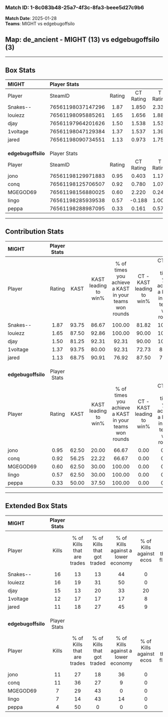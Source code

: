 ### Match ID: 1-8c083b48-25a7-4f3c-8fa3-beee5d27c9b6  
**Match Date**: 2025-01-28  
**Teams**: MIGHT vs edgebugoffsilo  

## **Map**: de_ancient - MIGHT (13) vs edgebugoffsilo (3)  
---  

## Box Stats  

| **MIGHT**          | Player Stats      |        |           |          |       |       |       |         |        |      |     |
| :- | :- | :-: | :-: | :-: | :-: | :-: | :-: | :-: | :-: | :-: | :-: |
| Player             | SteamID           | Rating | CT Rating | T Rating | KAST  |  ADR  | Kills | Assists | Deaths | K/D  | HS% |
| Snakes--           | 76561198037147296 |  1.87  |   1.850   |  2.332   | 93.75 | 117.3 |  16   |    8    |   5    | 3.20 | 50  |
| louiezz            | 76561198095885261 |  1.65  |   1.656   |  1.889   | 87.50 | 104.0 |  16   |    8    |   9    | 1.78 | 50  |
| djay               | 76561197964201626 |  1.50  |   1.538   |  1.536   | 81.25 | 91.7  |  15   |    2    |   8    | 1.88 | 26  |
| 1voltage           | 76561198047129384 |  1.37  |   1.537   |  1.394   | 93.75 | 80.1  |  12   |    8    |   10   | 1.20 | 41  |
| jared              | 76561198090734551 |  1.13  |   0.973   |  1.754   | 68.75 | 66.4  |  11   |    5    |   8    | 1.38 | 36  |
|                    |                   |        |           |          |       |       |       |         |        |      |     |
|                    |                   |        |           |          |       |       |       |         |        |      |     |
|                    |                   |        |           |          |       |       |       |         |        |      |     |
| **edgebugoffsilo** | Player Stats      |        |           |          |       |       |       |         |        |      |     |
| Player             | SteamID           | Rating | CT Rating | T Rating | KAST  |  ADR  | Kills | Assists | Deaths | K/D  | HS% |
| jono               | 76561198129971883 |  0.95  |   0.403   |  1.176   | 62.50 | 98.9  |  11   |    3    |   15   | 0.73 | 63  |
| conq               | 76561198125706507 |  0.92  |   0.780   |  1.078   | 56.25 | 74.3  |  11   |    3    |   12   | 0.92 | 72  |
| MGEGOD69           | 76561198156880025 |  0.60  |   2.220   |  0.242   | 62.50 | 58.1  |   7   |    3    |   15   | 0.47 | 14  |
| Iingo              | 76561198285939538 |  0.57  |  -0.188   |  1.004   | 62.50 | 45.4  |   7   |    5    |   15   | 0.47 | 57  |
| peppa              | 76561198288987095 |  0.33  |   0.161   |  0.570   | 50.00 | 29.4  |   4   |    5    |   13   | 0.31 | 50  |
---  

## Contribution Stats  

| **MIGHT**          | Player Stats |       |                      |                                                        |                           |                                                             |                          |                                                            |
| :- | :-: | :-: | :-: | :-: | :-: | :-: | :-: | :-: |
| Player             |    Rating    | KAST  | KAST leading to win% | % of times you achieve a KAST in your teams won rounds | CT - KAST leading to win% | CT - % of times you achieve a KAST in your teams won rounds | T - KAST leading to win% | T - % of times you achieve a KAST in your teams won rounds |
| Snakes--           |     1.87     | 93.75 |        86.67         |                         100.00                         |           81.82           |                           100.00                            |          100.00          |                           100.00                           |
| louiezz            |     1.65     | 87.50 |        92.86         |                         100.00                         |           90.00           |                           100.00                            |          100.00          |                           100.00                           |
| djay               |     1.50     | 81.25 |        92.31         |                         92.31                          |           90.00           |                           100.00                            |          100.00          |                           75.00                            |
| 1voltage           |     1.37     | 93.75 |        80.00         |                         92.31                          |           72.73           |                            88.89                            |          100.00          |                           100.00                           |
| jared              |     1.13     | 68.75 |        90.91         |                         76.92                          |           87.50           |                            77.78                            |          100.00          |                           75.00                            |
|                    |              |       |                      |                                                        |                           |                                                             |                          |                                                            |
|                    |              |       |                      |                                                        |                           |                                                             |                          |                                                            |
|                    |              |       |                      |                                                        |                           |                                                             |                          |                                                            |
| **edgebugoffsilo** | Player Stats |       |                      |                                                        |                           |                                                             |                          |                                                            |
| Player             |    Rating    | KAST  | KAST leading to win% | % of times you achieve a KAST in your teams won rounds | CT - KAST leading to win% | CT - % of times you achieve a KAST in your teams won rounds | T - KAST leading to win% | T - % of times you achieve a KAST in your teams won rounds |
| jono               |     0.95     | 62.50 |        20.00         |                         66.67                          |           0.00            |                            0.00                             |          28.57           |                           66.67                            |
| conq               |     0.92     | 56.25 |        22.22         |                         66.67                          |           0.00            |                            0.00                             |          28.57           |                           66.67                            |
| MGEGOD69           |     0.60     | 62.50 |        30.00         |                         100.00                         |           0.00            |                            0.00                             |          50.00           |                           100.00                           |
| Iingo              |     0.57     | 62.50 |        30.00         |                         100.00                         |           0.00            |                            0.00                             |          33.33           |                           100.00                           |
| peppa              |     0.33     | 50.00 |        37.50         |                         100.00                         |           0.00            |                            0.00                             |          50.00           |                           100.00                           |
---  

## Extended Box Stats  

| **MIGHT**          | Player Stats |                            |                            |                                    |                         |                              |                                 |        |                             |                                     |                          |                               |                            |
| :- | :-: | :-: | :-: | :-: | :-: | :-: | :-: | :-: | :-: | :-: | :-: | :-: | :-: |
| Player             |    Kills     | % of Kills that are trades | % of Kills that got traded | % of Kills against a lower economy | % of Kills against ecos | % of Kills that are flawless | % of Kills that are close duels | Deaths | % of Deaths that get traded | % of Deaths against a lower economy | % of Deaths against ecos | % of Deaths that are flawless | % of Deaths that are close |
| Snakes--           |      16      |             13             |             13             |                 44                 |            0            |              63              |                6                |   5    |             60              |                 60                  |            0             |              20               |             0              |
| louiezz            |      16      |             19             |             31             |                 50                 |            0            |              56              |                6                |   9    |             22              |                 33                  |            11            |              33               |             11             |
| djay               |      15      |             13             |             20             |                 33                 |           20            |              80              |                0                |   8    |             13              |                 38                  |            0             |              50               |             13             |
| 1voltage           |      12      |             17             |             17             |                 17                 |            8            |              75              |               17                |   10   |             40              |                 30                  |            0             |              50               |             20             |
| jared              |      11      |             18             |             27             |                 45                 |            9            |              73              |                9                |   8    |             13              |                 25                  |            0             |              50               |             0              |
|                    |              |                            |                            |                                    |                         |                              |                                 |        |                             |                                     |                          |                               |                            |
|                    |              |                            |                            |                                    |                         |                              |                                 |        |                             |                                     |                          |                               |                            |
|                    |              |                            |                            |                                    |                         |                              |                                 |        |                             |                                     |                          |                               |                            |
| **edgebugoffsilo** | Player Stats |                            |                            |                                    |                         |                              |                                 |        |                             |                                     |                          |                               |                            |
| Player             |    Kills     | % of Kills that are trades | % of Kills that got traded | % of Kills against a lower economy | % of Kills against ecos | % of Kills that are flawless | % of Kills that are close duels | Deaths | % of Deaths that get traded | % of Deaths against a lower economy | % of Deaths against ecos | % of Deaths that are flawless | % of Deaths that are close |
| jono               |      11      |             27             |             18             |                 36                 |            0            |              27              |                9                |   15   |              7              |                 13                  |            0             |              47               |             20             |
| conq               |      11      |             36             |             27             |                 9                  |            0            |              55              |                0                |   12   |             17              |                 17                  |            0             |              75               |             8              |
| MGEGOD69           |      7       |             29             |             43             |                 0                  |            0            |              57              |               29                |   15   |             27              |                 13                  |            0             |              67               |             7              |
| Iingo              |      7       |             14             |             43             |                 14                 |            0            |              43              |               14                |   15   |             27              |                 13                  |            0             |              73               |             0              |
| peppa              |      4       |             50             |             0              |                 0                  |            0            |              25              |                0                |   13   |             31              |                 15                  |            0             |              85               |             0              |
